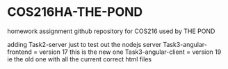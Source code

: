 # COS216HA-THE-POND
homework assignment github repository for COS216 used by THE POND 


adding Task2-server just to test out the nodejs server
Task3-angular-frontend = version 17 this is the new one 
Task3-angular-client = version 19 ie the old one with all the current correct html files 